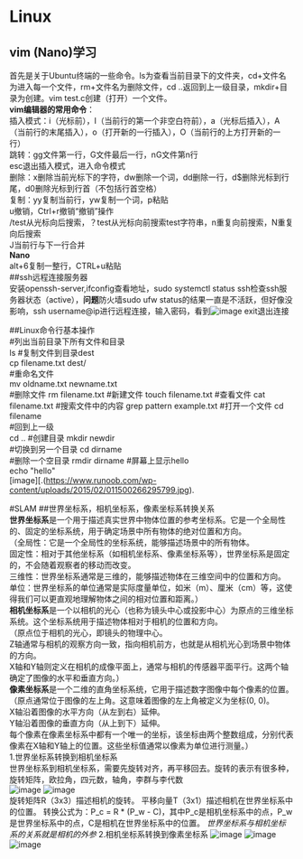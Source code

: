# Linux
## vim (Nano)学习
首先是关于Ubuntu终端的一些命令。ls为查看当前目录下的文件夹，cd+文件名为进入每一个文件，rm+文件名为删除文件，cd ..返回到上一级目录，mkdir+目录为创建。vim test.c创建（打开）一个文件。  
**vim编辑器的常用命令**：  
插入模式：i（光标前），I（当前行的第一个非空白符前），a（光标后插入），A（当前行的末尾插入），o（打开新的一行插入），O（当前行的上方打开新的一行）  
跳转：gg文件第一行，G文件最后一行，nG文件第n行  
esc退出插入模式，进入命令模式  
删除：x删除当前光标下的字符，dw删除一个词，dd删除一行，d$删除光标到行尾，d0删除光标到行首（不包括行首空格）  
复制：yy复制当前行，yw复制一个词，p粘贴  
u撤销，Ctrl+r撤销“撤销”操作  
/test从光标向后搜索，？test从光标向前搜索test字符串，n重复向前搜索，N重复向后搜索  
J当前行与下一行合并  
**Nano**  
alt+6复制一整行，CTRL+u粘贴  
##ssh远程连接服务器  
安装openssh-server,ifconfig查看地址，sudo systemctl status ssh检查ssh服务器状态（active），**问题**防火墙sudo ufw status的结果一直是不活跃，但好像没影响，ssh username@ip进行远程连接，输入密码，看到![image](https://github.com/user-attachments/assets/77824fac-01f3-41cb-a349-0e8b2fc78594)
exit退出连接

##Linux命令行基本操作  
#列出当前目录下所有文件和目录  
ls
#复制文件到目录dest  
cp filename.txt dest/  
#重命名文件  
mv oldname.txt newname.txt  
#删除文件
rm filename.txt
#新建文件
touch filename.txt
#查看文件
cat filename.txt
#搜索文件中的内容
grep pattern example.txt
#打开一个文件
cd filename  
#回到上一级  
cd ..
#创建目录
mkdir newdir  
#切换到另一个目录
cd dirname  
#删除一个空目录
rmdir dirname
#屏幕上显示hello  
echo "hello"  
[image][.(https://www.runoob.com/wp-content/uploads/2015/02/011500266295799.jpg).  

#SLAM
##世界坐标系，相机坐标系，像素坐标系转换关系  
**世界坐标系**是一个用于描述真实世界中物体位置的参考坐标系。它是一个全局性的、固定的坐标系统，用于确定场景中所有物体的绝对位置和方向。  
  （全局性：它是一个全局性的坐标系统，能够描述场景中的所有物体。   
    固定性：相对于其他坐标系（如相机坐标系、像素坐标系等），世界坐标系是固定的，不会随着观察者的移动而改变。  
    三维性：世界坐标系通常是三维的，能够描述物体在三维空间中的位置和方向。  
    单位：世界坐标系的单位通常是实际度量单位，如米（m）、厘米（cm）等，这使得我们可以更直观地理解物体之间的相对位置和距离。）  
**相机坐标系**是一个以相机的光心（也称为镜头中心或投影中心）为原点的三维坐标系统。这个坐标系统用于描述物体相对于相机的位置和方向。  
  （原点位于相机的光心，即镜头的物理中心。  
    Z轴通常与相机的观察方向一致，指向相机前方，也就是从相机光心到场景中物体的方向。  
    X轴和Y轴则定义在相机的成像平面上，通常与相机的传感器平面平行。这两个轴确定了图像的水平和垂直方向。）    
**像素坐标系**是一个二维的直角坐标系统，它用于描述数字图像中每个像素的位置。  
  （原点通常位于图像的左上角。这意味着图像的左上角被定义为坐标(0, 0)。  
    X轴沿着图像的水平方向（从左到右）延伸。  
    Y轴沿着图像的垂直方向（从上到下）延伸。  
    每个像素在像素坐标系中都有一个唯一的坐标，该坐标由两个整数组成，分别代表像素在X轴和Y轴上的位置。这些坐标值通常以像素为单位进行测量。）    
1.世界坐标系转换到相机坐标系    
  世界坐标系到相机坐标系，需要先旋转对齐，再平移回去。旋转的表示有很多种，旋转矩阵，欧拉角，四元数，轴角，李群与李代数  
  ![image](https://github.com/user-attachments/assets/8fddc097-9db5-4fb4-a54a-dae9f9541f6e)
  ![image](https://github.com/user-attachments/assets/98c4caa6-3c6c-49d5-b70a-7818a72aec7c)  
  旋转矩阵R（3x3）描述相机的旋转。
  平移向量T（3x1）描述相机在世界坐标系中的位置。
  转换公式为：P_c = R * (P_w - C)，其中P_c是相机坐标系中的点，P_w是世界坐标系中的点，C是相机在世界坐标系中的位置。
*世界坐标系与相机坐标系的关系就是相机的外参*
2.相机坐标系转换到像素坐标系
![image](https://github.com/user-attachments/assets/3c48d01a-7f9e-43fe-9260-d9d7253a39a0)
![image](https://github.com/user-attachments/assets/fbb890d8-0a4d-46b4-8acb-85f2204e942b)
![image](https://github.com/user-attachments/assets/881bad6f-7adb-4059-a9cc-0aca009b0308)






